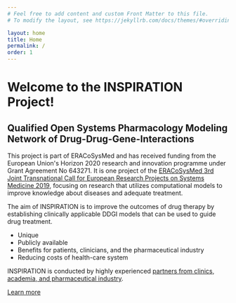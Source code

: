 ```yaml
---
# Feel free to add content and custom Front Matter to this file.
# To modify the layout, see https://jekyllrb.com/docs/themes/#overriding-theme-defaults

layout: home
title: Home
permalink: /
order: 1
---
```

# Welcome to the INSPIRATION Project!

## Qualified Open Systems Pharmacology Modeling Network of Drug-Drug-Gene-Interactions 

This project is part of ERACoSysMed and has received funding from the European Union's Horizon 2020 research and innovation programme under Grant Agreement No 643271. It is one project of the [ERACoSysMed 3rd Joint Transnational Call for European Research Projects on Systems Medicine 2019](https://www.eracosysmed.eu/calls/jtc-3-2019), focusing on research that utilizes computational models to improve knowledge about diseases and adequate treatment.

The aim of INSPIRATION is to improve the outcomes of drug therapy by establishing clinically applicable DDGI models that can be used to guide drug treatment. 

- Unique 
- Publicly available 
- Benefits for patients, clinicians, and the pharmaceutical industry 
- Reducing costs of health-care system 

INSPIRATION is conducted by highly experienced [partners from clinics, academia, and pharmaceutical industry](https://eracosysmed-inspiration.github.io/partners/). 

[Learn more](https://eracosysmed-inspiration.github.io/about/)